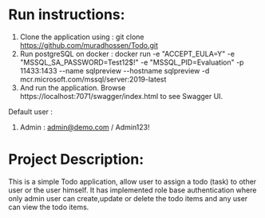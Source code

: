 # Run instructions:
 
1. Clone the application using : git clone https://github.com/muradhossen/Todo.git
2. Run postgreSQL on docker : docker run -e "ACCEPT_EULA=Y" -e "MSSQL_SA_PASSWORD=Test12$!" -e "MSSQL_PID=Evaluation" -p 11433:1433  --name sqlpreview --hostname sqlpreview -d mcr.microsoft.com/mssql/server:2019-latest
3. And run the application. Browse https://localhost:7071/swagger/index.html to see Swagger UI.

Default user :
1. Admin : admin@demo.com / Admin123!

# Project Description:

This is a simple Todo application, allow user to assign a todo (task) to other user or the user himself.
It has implemented role base authentication where only admin user can create,update or delete the todo items and any user can view the todo items.
